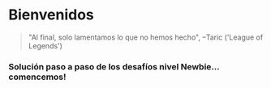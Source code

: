 # Bienvenidos

> "Al final, solo lamentamos lo que no hemos hecho", –Taric ('League of Legends')

### Solución paso a paso de los desafíos nivel Newbie... comencemos!
